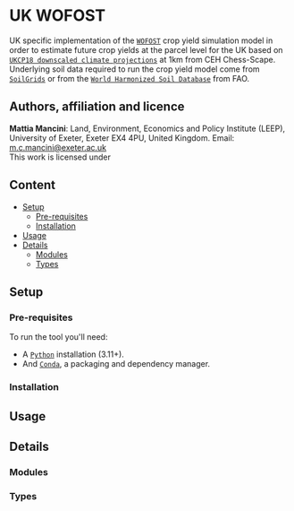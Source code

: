 # UK WOFOST

UK specific implementation of the [`WOFOST`](https://www.wur.nl/en/research-results/research-institutes/environmental-research/facilities-tools/software-models-and-databases/wofost.htm) crop yield simulation model in order to estimate future crop yields at the parcel level for the UK based on [`UKCP18 downscaled climate projections`](https://catalogue.ceda.ac.uk/uuid/8194b416cbee482b89e0dfbe17c5786c?search_url=%2F%253Fpage%253D20%26q%253Dprecipitation%2B%26record_types%253DObservation) at 1km from CEH Chess-Scape. Underlying soil data required to run the crop yield model come from [`SoilGrids`](https://www.isric.org/explore/soilgrids) or from the [`World Harmonized Soil Database`](https://www.fao.org/soils-portal/data-hub/soil-maps-and-databases/harmonized-world-soil-database-v12/en/) from FAO.

## Authors, affiliation and licence

**Mattia Mancini**: Land, Environment, Economics and Policy Institute (LEEP), University of Exeter, Exeter EX4 4PU, United Kingdom. Email: <m.c.mancini@exeter.ac.uk>  
This work is licensed under

## Content

- [Setup](#setup)
    - [Pre-requisites](#pre-requisites)
    - [Installation](#installation)
- [Usage](#usage)
- [Details](#overview)
    - [Modules](#modules)
    - [Types](#types)

## Setup

### Pre-requisites

To run the tool you'll need:

- A [`Python`](https://www.python.org/) installation (3.11+).
- And [`Conda`](https://docs.conda.io/en/latest/), a packaging and dependency manager.

### Installation

## Usage

## Details

### Modules

### Types
